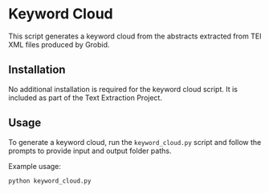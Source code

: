 # Keyword Cloud

This script generates a keyword cloud from the abstracts extracted from TEI XML files produced by Grobid.

## Installation

No additional installation is required for the keyword cloud script. It is included as part of the Text Extraction Project.

## Usage

To generate a keyword cloud, run the `keyword_cloud.py` script and follow the prompts to provide input and output folder paths.

Example usage:

```bash
python keyword_cloud.py
```